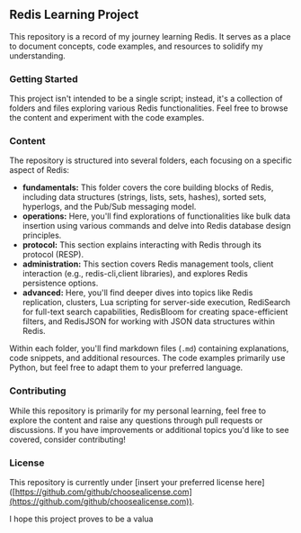 ## Redis Learning Project

This repository is a record of my journey learning Redis. It serves as a place to document concepts, code examples, and resources to solidify my understanding. 

### Getting Started

This project isn't intended to be a single script; instead, it's a collection of folders and files exploring various Redis functionalities. Feel free to browse the content and experiment with the code examples.

### Content

The repository is structured into several folders, each focusing on a specific aspect of Redis:

* **fundamentals:** This folder covers the core building blocks of Redis, including data structures (strings, lists, sets, hashes), sorted sets, hyperlogs, and the Pub/Sub messaging model.
* **operations:** Here, you'll find explorations of functionalities like bulk data insertion using various commands and delve into Redis database design principles.
* **protocol:** This section explains interacting with Redis through its protocol (RESP). 
* **administration:**  This section covers Redis management tools, client interaction (e.g., redis-cli,client libraries), and explores Redis persistence options.
* **advanced:** Here, you'll find deeper dives into topics like Redis replication, clusters, Lua scripting for server-side execution, RediSearch for full-text search capabilities, RedisBloom for creating space-efficient filters, and RedisJSON for working with JSON data structures within Redis.

Within each folder, you'll find markdown files (`.md`) containing explanations, code snippets, and additional resources. The code examples primarily use Python, but feel free to adapt them to your preferred language.

### Contributing

While this repository is primarily for my personal learning, feel free to explore the content and raise any questions through pull requests or discussions. If you have improvements or additional topics you'd like to see covered, consider contributing!

### License

This repository is currently under [insert your preferred license here] ([https://github.com/github/choosealicense.com](https://github.com/github/choosealicense.com)).


I hope this project proves to be a valua